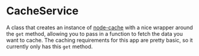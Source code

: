 # CacheService

A class that creates an instance of [node-cache](https://github.com/node-cache/node-cache) with a nice wrapper around the `get` method, allowing you to pass in a function to fetch the data you want to cache. The caching requirements for this app are pretty basic, so it currently only has this `get` method.
